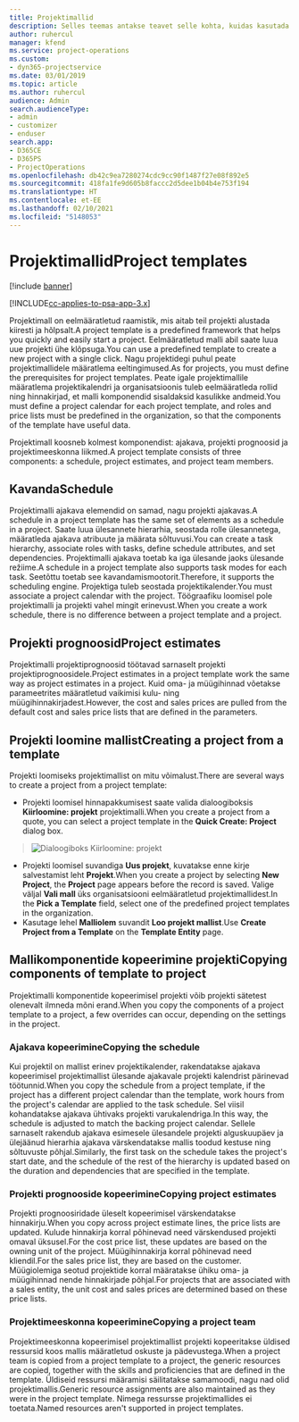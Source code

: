 ```yaml
---
title: Projektimallid
description: Selles teemas antakse teavet selle kohta, kuidas kasutada projektimalle kiireks projekti seadistamiseks.
author: ruhercul
manager: kfend
ms.service: project-operations
ms.custom:
- dyn365-projectservice
ms.date: 03/01/2019
ms.topic: article
ms.author: ruhercul
audience: Admin
search.audienceType:
- admin
- customizer
- enduser
search.app:
- D365CE
- D365PS
- ProjectOperations
ms.openlocfilehash: db42c9ea7280274cdc9cc90f1487f27e08f892e5
ms.sourcegitcommit: 418fa1fe9d605b8faccc2d5dee1b04b4e753f194
ms.translationtype: HT
ms.contentlocale: et-EE
ms.lasthandoff: 02/10/2021
ms.locfileid: "5148053"
---
```

# <a name="project-templates"></a><span data-ttu-id="d422a-103">Projektimallid</span><span class="sxs-lookup"><span data-stu-id="d422a-103">Project templates</span></span> 

[!include [banner](../includes/psa-now-project-operations.md)]

[!INCLUDE[cc-applies-to-psa-app-3.x](../includes/cc-applies-to-psa-app-3x.md)]

<span data-ttu-id="d422a-104">Projektimall on eelmääratletud raamistik, mis aitab teil projekti alustada kiiresti ja hõlpsalt.</span><span class="sxs-lookup"><span data-stu-id="d422a-104">A project template is a predefined framework that helps you quickly and easily start a project.</span></span> <span data-ttu-id="d422a-105">Eelmääratletud malli abil saate luua uue projekti ühe klõpsuga.</span><span class="sxs-lookup"><span data-stu-id="d422a-105">You can use a predefined template to create a new project with a single click.</span></span> <span data-ttu-id="d422a-106">Nagu projektidegi puhul peate projektimallidele määratlema eeltingimused.</span><span class="sxs-lookup"><span data-stu-id="d422a-106">As for projects, you must define the prerequisites for project templates.</span></span> <span data-ttu-id="d422a-107">Peate igale projektimallile määratlema projektikalendri ja organisatsioonis tuleb eelmääratleda rollid ning hinnakirjad, et malli komponendid sisaldaksid kasulikke andmeid.</span><span class="sxs-lookup"><span data-stu-id="d422a-107">You must define a project calendar for each project template, and roles and price lists must be predefined in the organization, so that the components of the template have useful data.</span></span>

<span data-ttu-id="d422a-108">Projektimall koosneb kolmest komponendist: ajakava, projekti prognoosid ja projektimeeskonna liikmed.</span><span class="sxs-lookup"><span data-stu-id="d422a-108">A project template consists of three components: a schedule, project estimates, and project team members.</span></span>

## <a name="schedule"></a><span data-ttu-id="d422a-109">Kavanda</span><span class="sxs-lookup"><span data-stu-id="d422a-109">Schedule</span></span>

<span data-ttu-id="d422a-110">Projektimalli ajakava elemendid on samad, nagu projekti ajakavas.</span><span class="sxs-lookup"><span data-stu-id="d422a-110">A schedule in a project template has the same set of elements as a schedule in a project.</span></span> <span data-ttu-id="d422a-111">Saate luua ülesannete hierarhia, seostada rolle ülesannetega, määratleda ajakava atribuute ja määrata sõltuvusi.</span><span class="sxs-lookup"><span data-stu-id="d422a-111">You can create a task hierarchy, associate roles with tasks, define schedule attributes, and set dependencies.</span></span> <span data-ttu-id="d422a-112">Projektimalli ajakava toetab ka iga ülesande jaoks ülesande režiime.</span><span class="sxs-lookup"><span data-stu-id="d422a-112">A schedule in a project template also supports task modes for each task.</span></span> <span data-ttu-id="d422a-113">Seetõttu toetab see kavandamismootorit.</span><span class="sxs-lookup"><span data-stu-id="d422a-113">Therefore, it supports the scheduling engine.</span></span> <span data-ttu-id="d422a-114">Projektiga tuleb seostada projektikalender.</span><span class="sxs-lookup"><span data-stu-id="d422a-114">You must associate a project calendar with the project.</span></span> <span data-ttu-id="d422a-115">Töögraafiku loomisel pole projektimalli ja projekti vahel mingit erinevust.</span><span class="sxs-lookup"><span data-stu-id="d422a-115">When you create a work schedule, there is no difference between a project template and a project.</span></span>

## <a name="project-estimates"></a><span data-ttu-id="d422a-116">Projekti prognoosid</span><span class="sxs-lookup"><span data-stu-id="d422a-116">Project estimates</span></span>

<span data-ttu-id="d422a-117">Projektimalli projektiprognoosid töötavad sarnaselt projekti projektiprognoosidele.</span><span class="sxs-lookup"><span data-stu-id="d422a-117">Project estimates in a project template work the same way as project estimates in a project.</span></span> <span data-ttu-id="d422a-118">Kuid oma- ja müügihinnad võetakse parameetrites määratletud vaikimisi kulu- ning müügihinnakirjadest.</span><span class="sxs-lookup"><span data-stu-id="d422a-118">However, the cost and sales prices are pulled from the default cost and sales price lists that are defined in the parameters.</span></span>

## <a name="creating-a-project-from-a-template"></a><span data-ttu-id="d422a-119">Projekti loomine mallist</span><span class="sxs-lookup"><span data-stu-id="d422a-119">Creating a project from a template</span></span>
 
<span data-ttu-id="d422a-120">Projekti loomiseks projektimallist on mitu võimalust.</span><span class="sxs-lookup"><span data-stu-id="d422a-120">There are several ways to create a project from a project template:</span></span>

- <span data-ttu-id="d422a-121">Projekti loomisel hinnapakkumisest saate valida dialoogiboksis **Kiirloomine: projekt** projektimalli.</span><span class="sxs-lookup"><span data-stu-id="d422a-121">When you create a project from a quote, you can select a project template in the **Quick Create: Project** dialog box.</span></span>

> ![Dialoogiboks Kiirloomine: projekt](media/project-11.png)

- <span data-ttu-id="d422a-123">Projekti loomisel suvandiga **Uus projekt**, kuvatakse enne kirje salvestamist leht **Projekt**.</span><span class="sxs-lookup"><span data-stu-id="d422a-123">When you create a project by selecting **New Project**, the **Project** page appears before the record is saved.</span></span> <span data-ttu-id="d422a-124">Valige väljal **Vali mall** üks organisatsiooni eelmääratletud projektimallidest.</span><span class="sxs-lookup"><span data-stu-id="d422a-124">In the **Pick a Template** field, select one of the predefined project templates in the organization.</span></span>
- <span data-ttu-id="d422a-125">Kasutage lehel **Malliolem** suvandit **Loo projekt mallist**.</span><span class="sxs-lookup"><span data-stu-id="d422a-125">Use **Create Project from a Template** on the **Template Entity** page.</span></span>

## <a name="copying-components-of-template-to-project"></a><span data-ttu-id="d422a-126">Mallikomponentide kopeerimine projekti</span><span class="sxs-lookup"><span data-stu-id="d422a-126">Copying components of template to project</span></span>

<span data-ttu-id="d422a-127">Projektimalli komponentide kopeerimisel projekti võib projekti sätetest olenevalt ilmneda mõni erand.</span><span class="sxs-lookup"><span data-stu-id="d422a-127">When you copy the components of a project template to a project, a few overrides can occur, depending on the settings in the project.</span></span>

### <a name="copying-the-schedule"></a><span data-ttu-id="d422a-128">Ajakava kopeerimine</span><span class="sxs-lookup"><span data-stu-id="d422a-128">Copying the schedule</span></span>

<span data-ttu-id="d422a-129">Kui projektil on mallist erinev projektikalender, rakendatakse ajakava kopeerimisel projektimallist ülesande ajakavale projekti kalendrist pärinevad töötunnid.</span><span class="sxs-lookup"><span data-stu-id="d422a-129">When you copy the schedule from a project template, if the project has a different project calendar than the template, work hours from the project's calendar are applied to the task schedule.</span></span> <span data-ttu-id="d422a-130">Sel viisil kohandatakse ajakava ühtivaks projekti varukalendriga.</span><span class="sxs-lookup"><span data-stu-id="d422a-130">In this way, the schedule is adjusted to match the backing project calendar.</span></span> <span data-ttu-id="d422a-131">Sellele sarnaselt rakendub ajakava esimesele ülesandele projekti alguskuupäev ja ülejäänud hierarhia ajakava värskendatakse mallis toodud kestuse ning sõltuvuste põhjal.</span><span class="sxs-lookup"><span data-stu-id="d422a-131">Similarly, the first task on the schedule takes the project's start date, and the schedule of the rest of the hierarchy is updated based on the duration and dependencies that are specified in the template.</span></span> 

### <a name="copying-project-estimates"></a><span data-ttu-id="d422a-132">Projekti prognooside kopeerimine</span><span class="sxs-lookup"><span data-stu-id="d422a-132">Copying project estimates</span></span> 

<span data-ttu-id="d422a-133">Projekti prognoosiridade üleselt kopeerimisel värskendatakse hinnakirju.</span><span class="sxs-lookup"><span data-stu-id="d422a-133">When you copy across project estimate lines, the price lists are updated.</span></span> <span data-ttu-id="d422a-134">Kulude hinnakirja korral põhinevad need värskendused projekti omaval üksusel.</span><span class="sxs-lookup"><span data-stu-id="d422a-134">For the cost price list, these updates are based on the owning unit of the project.</span></span> <span data-ttu-id="d422a-135">Müügihinnakirja korral põhinevad need kliendil.</span><span class="sxs-lookup"><span data-stu-id="d422a-135">For the sales price list, they are based on the customer.</span></span> <span data-ttu-id="d422a-136">Müügiolemiga seotud projektide korral määratakse ühiku oma- ja müügihinnad nende hinnakirjade põhjal.</span><span class="sxs-lookup"><span data-stu-id="d422a-136">For projects that are associated with a sales entity, the unit cost and sales prices are determined based on these price lists.</span></span>

### <a name="copying-a-project-team"></a><span data-ttu-id="d422a-137">Projektimeeskonna kopeerimine</span><span class="sxs-lookup"><span data-stu-id="d422a-137">Copying a project team</span></span>

<span data-ttu-id="d422a-138">Projektimeeskonna kopeerimisel projektimallist projekti kopeeritakse üldised ressursid koos mallis määratletud oskuste ja pädevustega.</span><span class="sxs-lookup"><span data-stu-id="d422a-138">When a project team is copied from a project template to a project, the generic resources are copied, together with the skills and proficiencies that are defined in the template.</span></span> <span data-ttu-id="d422a-139">Üldiseid ressursi määramisi säilitatakse samamoodi, nagu nad olid projektimallis.</span><span class="sxs-lookup"><span data-stu-id="d422a-139">Generic resource assignments are also maintained as they were in the project template.</span></span> <span data-ttu-id="d422a-140">Nimega ressursse projektimallides ei toetata.</span><span class="sxs-lookup"><span data-stu-id="d422a-140">Named resources aren't supported in project templates.</span></span>
